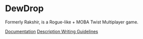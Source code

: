 # DewDrop
Formerly Rakshir, is a Rogue-like + MOBA Twist Multiplayer game.

[Documentation](Documentation.md)
[Description Writing Guidelines](DescriptionWritingGuide.md)

